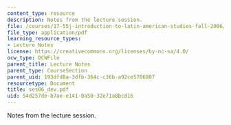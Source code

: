 ```yaml
---
content_type: resource
description: Notes from the lecture session.
file: /courses/17-55j-introduction-to-latin-american-studies-fall-2006/54d257deb7aee1410a5032e71a8bcd16_ses06_dev.pdf
file_type: application/pdf
learning_resource_types:
- Lecture Notes
license: https://creativecommons.org/licenses/by-nc-sa/4.0/
ocw_type: OCWFile
parent_title: Lecture Notes
parent_type: CourseSection
parent_uid: 193dfd8a-3dfb-364c-c36b-a92ce5706807
resourcetype: Document
title: ses06_dev.pdf
uid: 54d257de-b7ae-e141-0a50-32e71a8bcd16
---
```

Notes from the lecture session.